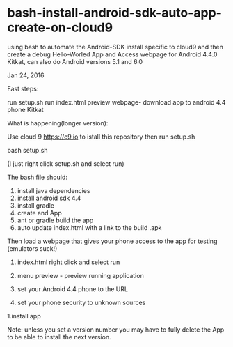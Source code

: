 # bash-install-android-sdk-auto-app-create-on-cloud9
using bash to automate the Android-SDK install specific to cloud9 and then create a debug Hello-Worled App and Access webpage for Android 4.4.0 Kitkat, can also do Android versions 5.1 and 6.0

Jan 24, 2016

Fast steps:

run setup.sh
run index.html
preview webpage- download app to android 4.4 phone Kitkat

What is happening(longer version):

Use cloud 9 https://c9.io to istall this repository then run setup.sh

bash setup.sh

(I just right click setup.sh and select run)

The bash file should:
1. install java dependencies
2. install android sdk 4.4
3. install gradle
4. create and App
5. ant or gradle build the app
6. auto update index.html with a link to the build .apk


Then load a webpage that gives your phone access to the app for testing (emulators suck!)

1. index.html right click and select run

1. menu preview - preview running application

1. set your Android 4.4 phone to the URL

1. set your phone security to unknown sources

1.install app





Note: unless you set a version number you may have to fully delete the App to be able to install the next version.
